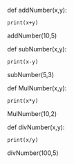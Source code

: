 def addNumber(x,y):

    print(x+y)
    
addNumber(10,5)



def subNumber(x,y):

    print(x-y)
    
subNumber(5,3)



def MulNumber(x,y):

    print(x*y)
    
MulNumber(10,2)



def divNumber(x,y):

    print(x/y)
    
divNumber(100,5)
